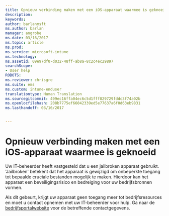 ```yaml
---
title: Opnieuw verbinding maken met een iOS-apparaat waarmee is geknoeid | Microsoft Docs
description: 
keywords: 
author: barlanmsft
ms.author: barlan
manager: angrobe
ms.date: 03/16/2017
ms.topic: article
ms.prod: 
ms.service: microsoft-intune
ms.technology: 
ms.assetid: 09e97df0-d032-48ff-ab8a-8c2c4ec29897
searchScope:
- User help
ROBOTS: 
ms.reviewer: chrisgre
ms.suite: ems
ms.custom: intune-enduser
translationtype: Human Translation
ms.sourcegitcommit: 499ec16ffa04ec6c5d1fff829729fddc3f74a02b
ms.openlocfilehash: 208b7775ef66042339ed5e77637a6f0d63eb9831
ms.lasthandoff: 03/16/2017


---
```


# <a name="how-to-reconnect-a-compromised-ios-device"></a>Opnieuw verbinding maken met een iOS-apparaat waarmee is geknoeid

Uw IT-beheerder heeft vastgesteld dat u een jailbroken apparaat gebruikt. 'Jailbroken' betekent dat het apparaat is gewijzigd om onbeperkte toegang tot bepaalde cruciale bestanden mogelijk te maken. Hierdoor kan het apparaat een beveiligingsrisico en bedreiging voor uw bedrijfsbronnen vormen.

Als dit gebeurt, krijgt uw apparaat geen toegang meer tot bedrijfsresources en moet u contact opnemen met uw IT-beheerder voor hulp. Ga naar de [bedrijfsportalwebsite](http://portal.manage.microsoft.com) voor de betreffende contactgegevens.

